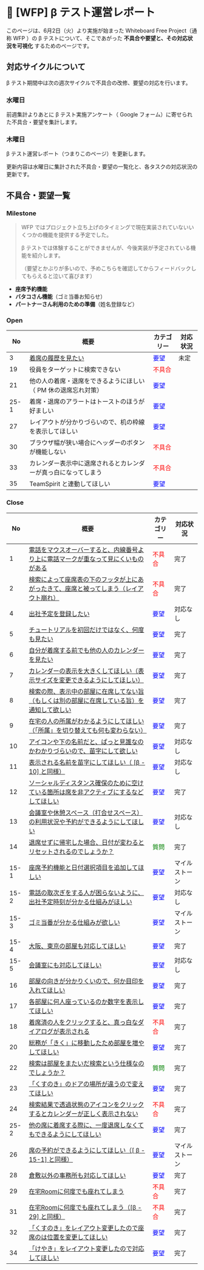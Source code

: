 # 🌳 [WFP] β テスト運営レポート



このページは、6月2日（火）より実施が始まった Whiteboard Free Project（通称 WFP ）の β テストについて、そこであがった **不具合や要望と、その対応状況を可視化** するためのページです。



## 対応サイクルについて

β テスト期間中は次の週次サイクルで不具合の改修、要望の対応を行います。

### 水曜日

前週集計よりあとに β テスト実施アンケート（ Google フォーム）に寄せられた不具合・要望を集計します。

### 木曜日

β テスト運営レポート（つまりこのページ）を更新します。

更新内容は水曜日に集計された不具合・要望の一覧化と、各タスクの対応状況の更新です。



## 不具合・要望一覧

### Milestone

> WFP ではプロジェクト立ち上げのタイミングで現在実装されていないいくつかの機能を提供する予定でした。
>
> β テストでは体験することができませんが、今後実装が予定されている機能を紹介します。
>
> （要望とかぶりが多いので、予めこちらを確認してからフィードバックしてもらえると泣いて喜びます）

- **座席予約機能**
- **バタコさん機能**（ゴミ当番お知らせ）
- **パートナーさん利用のための準備**（姓名登録など）

### Open

| No    | 概要                                                         | カテゴリー                              | 対応状況 |
| ----- | ------------------------------------------------------------ | --------------------------------------- | -------- |
| 3    | [着席の履歴を見たい](https://github.com/a-kodama/WFP_beta_test/blob/master/Beta-3.md)                                           | <span style="color: blue;">要望</span>  |   未定       |
| 19 | 役員をターゲットに検索できない                      | <span style="color: red;">不具合</span> |          |
| 21 | 他の人の着席・退席をできるようにほしい（ PM 休の退席忘れ対策）   | <span style="color: blue;">要望</span>  |          |
| 25-1 | 着席・退席のアラートはトーストのほうが好ましい | <span style="color: blue;">要望</span> |          |
| 27 | レイアウトが分かりづらいので、机の枠線を表示してほしい | <span style="color: blue;">要望</span> |          |
| 30 | ブラウザ幅が狭い場合にヘッダーのボタンが機能しない | <span style="color: red;">不具合</span> |          |
| 33 | カレンダー表示中に退席されるとカレンダーが真っ白になってしまう | <span style="color: red;">不具合</span> |          |
| 35 | TeamSpirit と連動してほしい | <span style="color: blue;">要望</span> |          |


### Close

| No   | 概要                                                         | カテゴリー                              | 対応状況 |
| ---- | ------------------------------------------------------------ | --------------------------------------- | -------- |
| 1    | [電話をマウスオーバーすると、内線番号より上に電話マークが重なって見にくいものがある](https://github.com/a-kodama/WFP_beta_test/blob/master/Beata-1.md) | <span style="color: red;">不具合</span> | 完了     |
| 2    | [検索によって座席表の下のフッタが上にあがったきて、座席と被ってしまう（レイアウト崩れ）](https://github.com/a-kodama/WFP_beta_test/blob/master/Beta-2.md) | <span style="color: red;">不具合</span> | 完了     |
| 4    | [出社予定を登録したい](https://github.com/a-kodama/WFP_beta_test/blob/master/Beta-4.md) | <span style="color: blue;">要望</span>  | 対応なし |
| 5    | [チュートリアルを初回だけではなく、何度も見たい](https://github.com/a-kodama/WFP_beta_test/blob/master/Beta-5.md) | <span style="color: blue;">要望</span>  | 完了     |
| 6    | [自分が着席する前でも他の人のカレンダーを見たい](https://github.com/a-kodama/WFP_beta_test/blob/master/Beta-6.md) | <span style="color: blue;">要望</span>  | 完了     |
| 7    | [カレンダーの表示を大きくしてほしい（表示サイズを変更できるようにしてほしい）](https://github.com/a-kodama/WFP_beta_test/blob/master/Beta-7.md) | <span style="color: blue;">要望</span>  | 完了     |
| 8    | [検索の際、表示中の部屋に在席してない旨（もしくは別の部屋に在席している旨）を通知して欲しい](https://github.com/a-kodama/WFP_beta_test/blob/master/Beta-8.md) | <span style="color: blue;">要望</span>  | 完了     |
| 9    | [在宅の人の所属がわかるようにしてほしい（「所属」を切り替えても何も変わらない）](https://github.com/a-kodama/WFP_beta_test/blob/master/Beta-9.md) | <span style="color: blue;">要望</span>  | 完了 |
| 10   | [アイコンや下の名前だと、ぱっと見誰なのかわかりづらいので、苗字にして欲しい](https://github.com/a-kodama/WFP_beta_test/blob/master/Beta-10.md) | <span style="color: blue;">要望</span>  | 対応なし |
| 11   | [表示される名前を苗字にしてほしい（ [β - 10] と同様）](https://github.com/a-kodama/WFP_beta_test/blob/master/Beta-11.md) | <span style="color: blue;">要望</span>  | 対応なし |
| 12   | [ソーシャルディスタンス確保のために空けている箇所は席を非アクティブにするなどしてほしい](https://github.com/a-kodama/WFP_beta_test/blob/master/Beta-12.md) | <span style="color: blue;">要望</span>  | 完了     |
| 13   | [会議室や休憩スペース（打合せスペース）の利用状況や予約ができるようにしてほしい](https://github.com/a-kodama/WFP_beta_test/blob/master/Beta-13.md) | <span style="color: blue;">要望</span>  | 対応なし |
| 14   | [退席せずに帰宅した場合、日付が変わるとリセットされるのでしょうか？](https://github.com/a-kodama/WFP_beta_test/blob/master/Beta-14.md) | <span style="color: green;">質問</span> | 完了     |
| 15-1 | [座席予約機能と日付選択項目を追加してほしい](https://github.com/a-kodama/WFP_beta_test/blob/master/Beta-15-1.md) | <span style="color: blue;">要望</span>  | マイルストーン |
| 15-2 | [電話の取次ぎをする人が困らないように、出社予定時刻が分かる仕組みがほしい](https://github.com/a-kodama/WFP_beta_test/blob/master/Beta-15-2.md) | <span style="color: blue;">要望</span>  | 対応なし |
| 15-3 | [ゴミ当番が分かる仕組みが欲しい](https://github.com/a-kodama/WFP_beta_test/blob/master/Beta-15-3.md) | <span style="color: blue;">要望</span>  | マイルストーン |
| 15-4 | [大阪、東京の部屋も対応してほしい](https://github.com/a-kodama/WFP_beta_test/blob/master/Beta-15-4.md) | <span style="color: blue;">要望</span>  | 完了 |
| 15-5 | [会議室にも対応してほしい](https://github.com/a-kodama/WFP_beta_test/blob/master/Beta-15-5.md) | <span style="color: blue;">要望</span>  | 対応なし |
| 16   | [部屋の向きが分かりくいので、何か目印を入れてほしい](https://github.com/a-kodama/WFP_beta_test/blob/master/Beta-16.md) | <span style="color: blue;">要望</span>  | 完了     |
| 17   | [各部屋に何人座っているのか数字を表示してほしい](https://github.com/a-kodama/WFP_beta_test/blob/master/Beta-17.md) | <span style="color: blue;">要望</span>  | 完了     |
| 18 | [着席済の人をクリックすると、真っ白なダイアログが表示される](https://github.com/a-kodama/WFP_beta_test/blob/master/Beta-18.md) | <span style="color: red;">不具合</span> | 完了 |
| 20   | [総務が「きく」に移動したため部屋を増やしてほしい](https://github.com/a-kodama/WFP_beta_test/blob/master/Beta-20.md) | <span style="color: blue;">要望</span>  | 完了     |
| 22   | [検索は部屋をまたいだ検索という仕様なのでしょうか？](https://github.com/a-kodama/WFP_beta_test/blob/master/Beta-22.md) | <span style="color: green;">質問</span> | 完了     |
| 23 | [「くすのき」のドアの場所が違うので変えてほしい](https://github.com/a-kodama/WFP_beta_test/blob/master/Beta-23.md) | <span style="color: blue;">要望</span>  | 完了 |
| 24   | [検索結果で透過状態のアイコンをクリックするとカレンダーが正しく表示されない](https://github.com/a-kodama/WFP_beta_test/blob/master/Beta-24.md) | <span style="color: red;">不具合</span> | 完了     |
| 25-2 | [他の席に着席する際に、一度退席しなくてもできるようにしてほしい](https://github.com/a-kodama/WFP_beta_test/blob/master/Beta-25_2.md) | <span style="color: blue;">要望</span> | 完了 |
| 26 | [席の予約ができるようにしてほしい（[ β - 15-1] と同様）](https://github.com/a-kodama/WFP_beta_test/blob/master/Beta-26.md) | <span style="color: blue;">要望</span> | マイルストーン |
| 28 | [倉敷以外の事務所も対応してほしい](https://github.com/a-kodama/WFP_beta_test/blob/master/Beta-28.md) | <span style="color: blue;">要望</span> | 完了 |
| 29 | [在宅Roomに何度でも座れてしまう](https://github.com/a-kodama/WFP_beta_test/blob/master/Beta-29.md) | <span style="color: red;">不具合</span> | 完了 |
| 31 | [在宅Roomに何度でも座れてしまう（[β - 29] と同様）](https://github.com/a-kodama/WFP_beta_test/blob/master/Beta-29.md) | <span style="color: red;">不具合</span> | 完了 |
| 32 | [「くすのき」をレイアウト変更したので座席のは位置を変更してほしい](https://github.com/a-kodama/WFP_beta_test/blob/master/Beta-32.md) | <span style="color: blue;">要望</span> | 完了 |
| 34 | [「けやき」をレイアウト変更したので対応してほしい](https://github.com/a-kodama/WFP_beta_test/blob/master/Beta-34.md) | <span style="color: blue;">要望</span> | 完了 |
